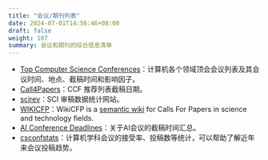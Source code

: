 ```yaml
---
title: "会议/期刊列表"
date: 2024-07-01T14:56:46+08:00
draft: false
weight: 107
summary: 会议和期刊的综合信息清单
---
```


- [Top Computer Science Conferences](https://research.com/conference-rankings/computer-science)：计算机各个领域顶会会议列表及其会议时间、地点、截稿时间和影响因子。
- [Call4Papers](http://123.57.137.208/ccf/ccf-1.jsp)：CCF 推荐列表截稿日期。
- [scirev](https://scirev.org/reviews/nature-communications/?author_id=34152743&event_source=timeline&source=timeline&dt_dapp=1)：SCI 审稿数据统计网站。
- [WIKICFP](http://www.wikicfp.com/cfp/)：WikiCFP is a [semantic wiki](http://en.wikipedia.org/wiki/Semantic_wiki) for Calls For Papers in science and technology fields.
- [AI Conference Deadlines](https://aideadlin.es/?sub=ML,CV,NLP,RO,SP,DM)：关于AI会议的截稿时间汇总。
- [csconfstats](https://csconfstats.xoveexu.com/)：计算机学科会议的接受率、投稿数等统计，可以帮助了解近年来会议投稿趋势。
